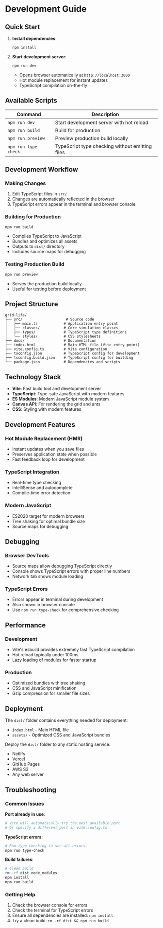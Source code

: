 # Development Guide

## Quick Start

1. **Install dependencies**:
   ```bash
   npm install
   ```

2. **Start development server**:
   ```bash
   npm run dev
   ```
   - Opens browser automatically at `http://localhost:3000`
   - Hot module replacement for instant updates
   - TypeScript compilation on-the-fly

## Available Scripts

| Command | Description |
|---------|-------------|
| `npm run dev` | Start development server with hot reload |
| `npm run build` | Build for production |
| `npm run preview` | Preview production build locally |
| `npm run type-check` | TypeScript type checking without emitting files |

## Development Workflow

### Making Changes
1. Edit TypeScript files in `src/`
2. Changes are automatically reflected in the browser
3. TypeScript errors appear in the terminal and browser console

### Building for Production
```bash
npm run build
```
- Compiles TypeScript to JavaScript
- Bundles and optimizes all assets
- Outputs to `dist/` directory
- Includes source maps for debugging

### Testing Production Build
```bash
npm run preview
```
- Serves the production build locally
- Useful for testing before deployment

## Project Structure

```
grid-life/
├── src/                    # Source code
│   ├── main.ts            # Application entry point
│   ├── classes/           # Core simulation classes
│   ├── types/             # TypeScript type definitions
│   └── styles/            # CSS stylesheets
├── docs/                  # Documentation
├── index.html             # Main HTML file (Vite entry point)
├── vite.config.ts         # Vite configuration
├── tsconfig.json          # TypeScript config for development
├── tsconfig.build.json    # TypeScript config for building
└── package.json           # Dependencies and scripts
```

## Technology Stack

- **Vite**: Fast build tool and development server
- **TypeScript**: Type-safe JavaScript with modern features
- **ES Modules**: Modern JavaScript module system
- **Canvas API**: For rendering the grid and ants
- **CSS**: Styling with modern features

## Development Features

### Hot Module Replacement (HMR)
- Instant updates when you save files
- Preserves application state when possible
- Fast feedback loop for development

### TypeScript Integration
- Real-time type checking
- IntelliSense and autocomplete
- Compile-time error detection

### Modern JavaScript
- ES2020 target for modern browsers
- Tree shaking for optimal bundle size
- Source maps for debugging

## Debugging

### Browser DevTools
- Source maps allow debugging TypeScript directly
- Console shows TypeScript errors with proper line numbers
- Network tab shows module loading

### TypeScript Errors
- Errors appear in terminal during development
- Also shown in browser console
- Use `npm run type-check` for comprehensive checking

## Performance

### Development
- Vite's esbuild provides extremely fast TypeScript compilation
- Hot reload typically under 100ms
- Lazy loading of modules for faster startup

### Production
- Optimized bundles with tree shaking
- CSS and JavaScript minification
- Gzip compression for smaller file sizes

## Deployment

The `dist/` folder contains everything needed for deployment:
- `index.html` - Main HTML file
- `assets/` - Optimized CSS and JavaScript bundles

Deploy the `dist/` folder to any static hosting service:
- Netlify
- Vercel
- GitHub Pages
- AWS S3
- Any web server

## Troubleshooting

### Common Issues

**Port already in use**:
```bash
# Vite will automatically try the next available port
# Or specify a different port in vite.config.ts
```

**TypeScript errors**:
```bash
# Run type checking to see all errors
npm run type-check
```

**Build failures**:
```bash
# Clean build
rm -rf dist node_modules
npm install
npm run build
```

### Getting Help

1. Check the browser console for errors
2. Check the terminal for TypeScript errors
3. Ensure all dependencies are installed: `npm install`
4. Try a clean build: `rm -rf dist && npm run build` 